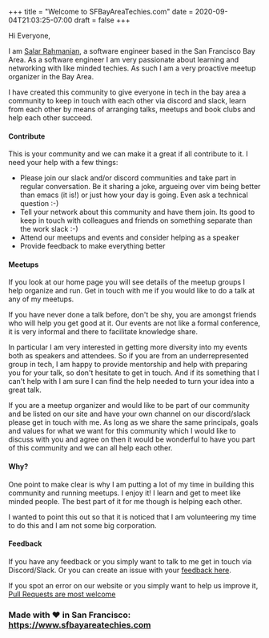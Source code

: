 +++
title = "Welcome to SFBayAreaTechies.com"
date = 2020-09-04T21:03:25-07:00
draft = false
+++

Hi Everyone, 

I am [Salar Rahmanian](https://www.softinio.com), a software engineer based in the San Francisco Bay Area. As a software engineer I am very passionate about learning and networking with like minded techies. As such I am a very proactive meetup organizer in the Bay Area. 

I have created this community to give everyone in tech in the bay area a community to keep in touch with each other via discord and slack, learn from each other by means of arranging talks, meetups and book clubs and help each other succeed. 

#### Contribute ####

This is your community and we can make it a great if all contribute to it. I need your help with a few things: 

- Please join our slack and/or discord communities and take part in regular conversation. Be it sharing a joke, argueing over vim being better than emacs (it is!) or just how your day is going. Even ask a technical question :-) 
- Tell your network about this community and have them join. Its good to keep in touch with colleagues and friends on something separate than the work slack :-) 
- Attend our meetups and events and consider helping as a speaker
- Provide feedback to make everything better

#### Meetups ####

If you look at our home page you will see details of the meetup groups I help organize and run. Get in touch with me if you would like to do a talk at any of my meetups.

If you have never done a talk before, don't be shy, you are amongst friends who will help you get good at it. Our events are not like a formal conference, it is very informal and there to facilitate knowledge share. 

In particular I am very interested in getting more diversity into my events both as speakers and attendees. So if you are from an underrepresented group in tech, I am happy to provide mentorship and help with preparing you for your talk, so don't hesitate to get in touch. And if its something that I can't help with I am sure I can find the help needed to turn your idea into a great talk. 

If you are a meetup organizer and would like to be part of our community and be listed on our site and have your own channel on our discord/slack please get in touch with me. As long as we share the same principals, goals and values for what we want for this community which I would like to discuss with you and agree on then it would be wonderful to have you part of this community and we can all help each other. 

#### Why? ####

One point to make clear is why I am putting a lot of my time in building this community and running meetups. I enjoy it! I learn and get to meet like minded people. The best part of it for me though is helping each other. 

I wanted to point this out so that it is noticed that I am volunteering my time to do this and I am not some big corporation.

#### Feedback ####

If you have any feedback or you simply want to talk to me get in touch via Discord/Slack. Or  you can create an issue with your [feedback here](https://github.com/softinio/www.sfbayareatechies.com/issues).

If you spot an error on our website or you simply want to help us improve it, [Pull Requests are most welcome](https://github.com/softinio/www.sfbayareatechies.com)

### Made with ❤️ in San Francisco: <https://www.sfbayareatechies.com> ###
